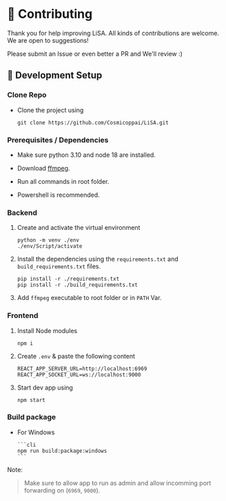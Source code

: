 # 🤝 Contributing

Thank you for help improving LiSA. All kinds of contributions are welcome. We are open to suggestions!

Please submit an Issue or even better a PR and We'll review :)

## 📖 Development Setup

### Clone Repo

-   Clone the project using

    ```cli
    git clone https://github.com/Cosmicoppai/LiSA.git
    ```

### Prerequisites / Dependencies

-   Make sure python 3.10 and node 18 are installed.

-   Download [ffmpeg](https://ffmpeg.org/download.html).

-   Run all commands in root folder.

-   Powershell is recommended.

### Backend

1. Create and activate the virtual environment

    ```cli
    python -m venv ./env
    ./env/Script/activate
    ```

2. Install the dependencies using the `requirements.txt` and `build_requirements.txt` files.

    ```cli
    pip install -r ./requirements.txt
    pip install -r ./build_requirements.txt
    ```

3. Add `ffmpeg` executable to root folder or in `PATH` Var.

### Frontend

1. Install Node modules

    ```
    npm i
    ```

2. Create `.env` & paste the following content

    ```dotenv
    REACT_APP_SERVER_URL=http://localhost:6969
    REACT_APP_SOCKET_URL=ws://localhost:9000
    ```

3. Start dev app using
    ```
    npm start
    ```

### Build package

-   For Windows

        ```cli
        npm run build:package:windows
        ```

Note:

> Make sure to allow app to run as admin and allow incomming port forwarding on (`6969`, `9000`).
